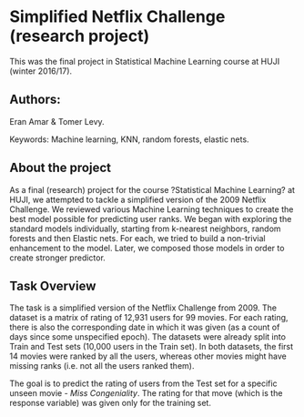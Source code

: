 # Simplified Netflix Challenge (research project)

This was the final project in Statistical Machine Learning course at HUJI (winter 2016/17).

## Authors: 
Eran Amar & Tomer Levy.

Keywords: Machine learning, KNN, random forests, elastic nets.

## About the project
As a final (research) project for the course ?Statistical Machine Learning? at HUJI, we attempted to tackle a simplified version of the 2009 Netflix Challenge. 
  We reviewed various Machine Learning techniques to create the best model possible for predicting user ranks. 
  We began with exploring the standard models individually, starting from k-nearest neighbors, random forests  and then Elastic nets. For each, we tried to build a non-trivial enhancement to the model. 
  Later, we composed those models in order to create stronger predictor.   

## Task Overview
The task is a simplified version of the Netflix Challenge from 2009. 
  The dataset is a matrix of rating of 12,931 users for 99 movies. 
  For each rating, there is also the corresponding date in which it was given (as a count of days since some unspecified epoch). The datasets were already split into Train and Test sets (10,000 users in the Train set). In both datasets, the first 14 movies were ranked by all the users, whereas other movies might have missing ranks (i.e. not all the users ranked them). 

The goal is to predict the rating of users from the Test set for a specific unseen movie - <em>Miss Congeniality</em>.  The rating for that move (which is the response variable) was given only for the training set.

##